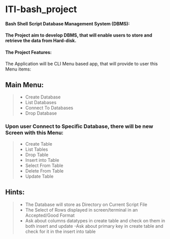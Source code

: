 # ITI-bash_project
#### Bash Shell Script Database Management System (DBMS):

#### The Project aim to develop DBMS, that will enable users to store and retrieve the data from Hard-disk.

#### The Project Features:
The Application will be CLI Menu based app, that will provide to user this Menu items:
## Main Menu:
>- Create Database
>- List Databases
>- Connect To Databases
>- Drop Database

### Upon user Connect to Specific Database, there will be new Screen with this Menu:
>- Create Table 
>- List Tables
>- Drop Table
>- Insert into Table
>- Select From Table
>- Delete From Table
>- Update Table

## Hints:
>- The Database will store as Directory on Current Script File
>- The Select of Rows displayed in screen/terminal in  an Accepted/Good Format
>- Ask about columns datatypes in create table and check on them in both insert and update
>-Ask about primary key in create table and check for it in the insert into table

 
